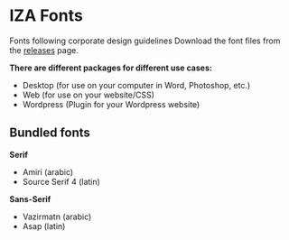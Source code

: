 # IZA Fonts
Fonts following corporate design guidelines
Download the font files from the [releases](https://github.com/izaachen/iza-fonts/releases) page.

**There are different packages for different use cases:**
- Desktop (for use on your computer in Word, Photoshop, etc.)
- Web (for use on your website/CSS)
- Wordpress (Plugin for your Wordpress website)

## Bundled fonts
**Serif**
- Amiri (arabic)
- Source Serif 4 (latin)

**Sans-Serif**
- Vazirmatn (arabic)
- Asap (latin)
